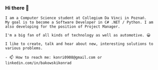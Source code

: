 ### Hi there 👋

    I am a Computer Science student at Collegium Da Vinci in Poznań. 
    My goal is to become a Software Developer in C# .NET / Python. I am also developing for the position of Project Manager.
    
    I'm a big fan of all kinds of technology as well as automotive. 😀
    
    I like to create, talk and hear about new, interesting solutions to various problems. 

    - 📫 How to reach me: konri0908@gmail.com or linkedin.com/in/bakowskikonrad
    
